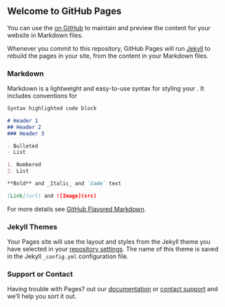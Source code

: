## Welcome to GitHub Pages

You can use the [ on GitHub](https://github.com/kiran899/coursera-test/edit/gh-pages/index.md) to maintain and preview the content for your website in Markdown files.

Whenever you commit to this repository, GitHub Pages will run [Jekyll](https://jekyllrb.com/) to rebuild the pages in your site, from the content in your Markdown files.

### Markdown

Markdown is a lightweight and easy-to-use syntax for styling your . It includes conventions for

```markdown
Syntax highlighted code block

# Header 1
## Header 2
### Header 3

- Bulleted
- List

1. Numbered
2. List

**Bold** and _Italic_ and `Code` text

[Link](url) and ![Image](src)
```

For more details see [GitHub Flavored Markdown](https://guides.github.com/features/mastering-markdown/).

### Jekyll Themes

Your Pages site will use the layout and styles from the Jekyll theme you have selected in your [repository settings](https://github.com/kiran899/coursera-test/settings). The name of this theme is saved in the Jekyll `_config.yml` configuration file.

### Support or Contact

Having trouble with Pages?  out our [documentation](https://docs.github.com/categories/github-pages-basics/) or [contact support](https://support.github.com/contact) and we’ll help you sort it out.
